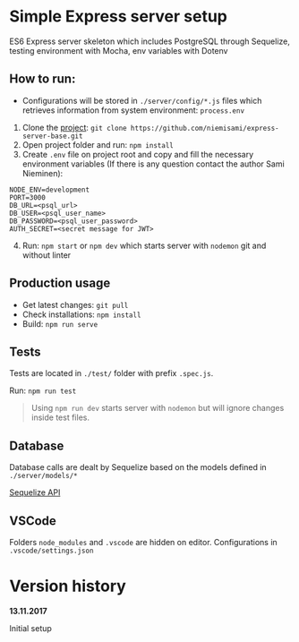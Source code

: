 # Simple Express server setup

ES6 Express server skeleton which includes PostgreSQL through Sequelize, testing environment with Mocha, env variables with Dotenv


## How to run: 
- Configurations will be stored in `./server/config/*.js` files which retrieves information from system environment: `process.env` 
1. Clone the [project](https://github.com/niemisami/express-server-base.git): `git clone https://github.com/niemisami/express-server-base.git`
2. Open project folder and run: `npm install`
3. Create `.env` file on project root and copy and fill the necessary environment variables (If there is any question contact the author Sami Nieminen): 
  ```
  NODE_ENV=development
  PORT=3000
  DB_URL=<psql_url>
  DB_USER=<psql_user_name>
  DB_PASSWORD=<psql_user_password>
  AUTH_SECRET=<secret message for JWT>
  ```
4. Run: `npm start` or `npm dev` which starts server with `nodemon` git and without linter

## Production usage

- Get latest changes: `git pull`
- Check installations: `npm install`
- Build: `npm run serve`

## Tests
Tests are located in `./test/` folder with prefix `.spec.js`. 

Run: `npm run test`

> Using `npm run dev` starts server with `nodemon` but will ignore changes inside test files.

## Database

Database calls are dealt by Sequelize based on the models defined in `./server/models/*`

[Sequelize API](http://docs.sequelizejs.com/manual/tutorial/models-usage.html) 

## VSCode

Folders `node_modules` and `.vscode` are hidden on editor. Configurations in `.vscode/settings.json`

# Version history

**13.11.2017**

Initial setup